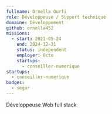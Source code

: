 ```yaml
---
fullname: Ornella Ourfi
role: Développeuse / Support technique
domaine: Développement
github: ornella452
missions:
  - start: 2021-05-24
    end: 2024-12-31
    status: independent
    employer: Octo
    startups:
      - conseiller-numerique
startups:
  - conseiller-numerique
badges:
  - segur
---
```

Développeuse Web full stack